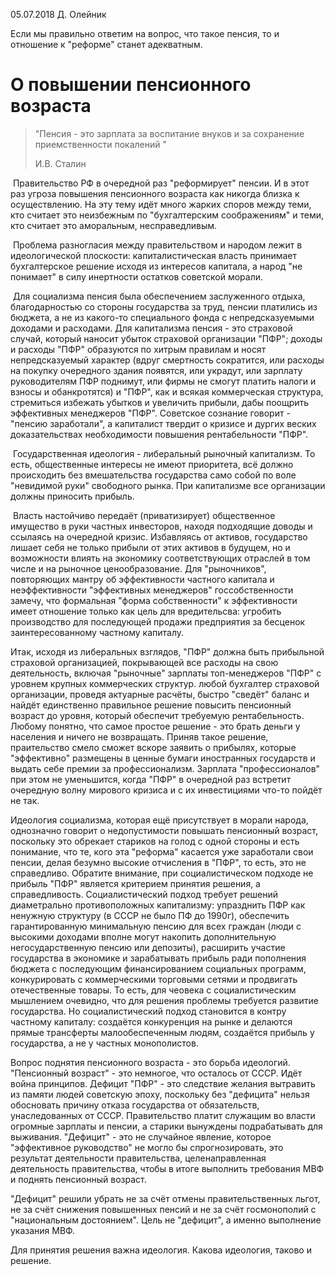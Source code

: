 05.07.2018   Д. Олейник



Если мы правильно ответим на вопрос, что такое пенсия, то и отношение к "реформе" станет адекватным. 



# О повышении пенсионного возраста

> "Пенсия - это зарплата за воспитание внуков и  за сохранение приемственности покалений "
>
> И.В. Сталин



​	Правительство РФ в очередной раз "реформирует" пенсии. И в этот раз угроза повышения пенсионного возраста как никогда близка к осуществлению.  На эту тему идёт много жарких споров между теми, кто считает это неизбежным по "бухгалтерским соображениям" и теми, кто считает это аморальным, несправедливым.   



​	Проблема разногласия между правительством и народом лежит в идеологической плоскости: капиталистическая власть принимает бухгалтерское решение исходя из интересов капитала, а народ "не понимает" в силу инертности остатков советской морали.



​	Для социализма пенсия была обеспечением заслуженного отдыха, благодарностью со стороны государства за труд, пенсии платились из бюджета, а не из какого-то специального фонда с непредсказуемыми доходами и расходами. Для капитализма пенсия - это страховой случай, который наносит убыток страховой организации "ПФР"; доходы и расходы "ПФР" образуются по хитрым правилам и носят непредсказуемый характер (вдруг смертность сократится, или расходы на покупку очередного здания появятся, или украдут, или зарплату руководителям ПФР поднимут, или фирмы не смогут платить налоги и взносы и обанкротятся) и "ПФР", как и всякая коммерческая структура, стремиться избежать убытков и увеличить прибыли, дабы поощрить эффективных менеджеров "ПФР". Советское сознание говорит - "пенсию заработали", а капиталист твердит о кризисе и дургих веских доказательствах необходимости повышения рентабельности "ПФР".



​	Государственная идеология - либеральный рыночный капитализм. То есть, общественные интересы не имеют приоритета, всё должно происходить без вмешательства государства само собой по воле "невидимой руки" свободного рынка.  При капитализме все организации должны приносить прибыль.

​     Власть настойчиво передаёт (приватизирует) общественное имущество в руки частных инвесторов, находя подходящие доводы и ссылаясь на очередной кризис. Избавляясь от активов, государство лишает себя не только прибыли от этих активов в будущем, но и возможности влиять на экономику соответствующих отраслей в том числе и на рыночное ценообразование. Для "рыночников", повторяющих мантру об эффективности частного капитала и неэффективности "эффективных менеджеров" госсобственности замечу, что формальная "форма собственности" к эффективности имеет отношение только как цель  для вредительсва: угробить производство для последующей продажи предприятия за бесценок заинтересованному частному капиталу.



Итак, исходя из либеральных взглядов, "ПФР" должна быть прибыльной страховой организацией, покрывающей все расходы на свою деятельность, включая "рыночные" зарплаты топ-менеджеров "ПФР" с уровнем крупных коммерческих структур.  любой бухгалтер страховой организации, проведя актуарные расчёты, быстро "сведёт" баланс и найдёт единственно правильное решение повысить пенсионный возраст до уровня, который обеспечит требуемую рентабельность. Любому понятно, что самое простое решение - это брать деньги у населения и ничего не возвращать. Приняв такое решение, праительство смело сможет вскоре заявить  о прибылях, которые "эффективно" размещены в ценные бумаги иностранных государств и выдать себе премии за профессионализм. Зарплата "профессионалов" при этом не уменьшится, когда "ПФР" в очередной раз встретит очередную волну мирового кризиса и  с  их инвестициями что-то пойдёт не так.



Идеология социализма, которая ещё присутствует в морали народа, однозначно говорит о недопустимости повышать пенсионный возраст, поскольку это обрекает стариков на голод с одной стороны и есть понимание, что те, кого эта "реформа" касается уже заработали свои пенсии, делая безумно высокие отчисления в "ПФР", то есть, это не справедливо. Обратите внимание, при социалистическом подходе не прибыль "ПФР" является критерием принятия решения, а справедливость.  Социалистический подход  требует решений диаметрально противоположных капитализму: упразднить ПФР как ненужную структуру (в СССР не было ПФ до 1990г), обеспечить гарантированную минимальную пенсию для всех граждан (люди с высокими доходами вполне могут накопить дополнительную негосударственную пенсию или депозиты), расширить участие государства в экономике и зарабатывать прибыль ради пополнения бюджета с последующим финансированием социальных программ, конкурировать с коммерческими торговыми сетями  и продвигать отечественные товары. То есть, для чеовека с социалистическим мышлением очевидно, что для решения проблемы требуется развитие государства. Но  социалистический подход становится в контру частному капиталу: создаётся конкуренция на рынке и делаются прямые трансферты малообеспеченным людям, создаётся прибыль у государства, а не у частных монополистов.



Вопрос поднятия пенсионного возраста - это борьба идеологий. "Пенсионный возраст" - это немногое, что осталось от СССР. Идёт война принципов.  Дефицит "ПФР" - это следствие желания вытравить из памяти людей советскую эпоху, поскольку  без "дефицита" нельзя обосновать причину отказа государства от обязательств, унаследованных от СССР.     Правительство платит служащим во власти огромные зарплаты и пенсии, а  старики вынуждены подрабатывать для выживания.   "Дефицит" - это не случайное явление, которое "эффективное руководство" не могло бы спрогнозировать, это результат деятельности правительства, целенаправленная деятельность правительства, чтобы в итоге  выполнить требования МВФ и поднять пенсионный возраст.

"Дефицит" решили убрать не за счёт отмены правительственных льгот, не за счёт снижения повышенных пенсий и не за счёт госмонополий с "национальным достоянием". Цель не "дефицит", а именно выполнение указания МВФ.



Для принятия решения важна идеология.  Какова идеология, таково и решение.  

​	

​	